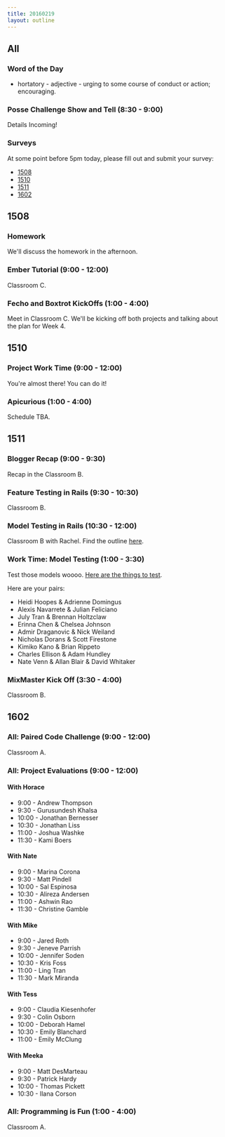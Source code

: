 ```yaml
---
title: 20160219
layout: outline
---
```


## All

### Word of the Day

* hortatory - adjective - urging to some course of conduct or action; encouraging.


### Posse Challenge Show and Tell (8:30 - 9:00)

Details Incoming!

### Surveys

At some point before 5pm today, please fill out and submit your survey:

* [1508]()
* [1510]()
* [1511](https://docs.google.com/forms/d/1DEsKWPe783mP2KE_TVoF9DRGPGWmNWc9KSW2cOFBuuI/viewform)
* [1602]()

## 1508

### Homework

We'll discuss the homework in the afternoon.

### Ember Tutorial (9:00 - 12:00)

Classroom C.

### Fecho and Boxtrot KickOffs (1:00 - 4:00)

Meet in Classroom C. We'll be kicking off both projects and talking about the plan for Week 4.

## 1510

### Project Work Time (9:00 - 12:00)

You're almost there! You can do it!

### Apicurious (1:00 - 4:00)

Schedule TBA.

## 1511

### Blogger Recap (9:00 - 9:30)

Recap in the Classroom B.

### Feature Testing in Rails (9:30 - 10:30)

Classroom B.

### Model Testing in Rails (10:30 - 12:00)

Classroom B with Rachel. Find the outline [here](https://github.com/turingschool/lesson_plans/blob/master/ruby_02-web_applications_with_ruby/model_testing_in_rails.markdown). 

### Work Time: Model Testing (1:00 - 3:30)

Test those models woooo. [Here are the things to test](https://github.com/turingschool/challenges/blob/master/model_testing_rails.markdown). 

Here are your pairs:

* Heidi Hoopes & Adrienne Domingus
* Alexis Navarrete & Julian Feliciano
* July Tran & Brennan Holtzclaw
* Erinna Chen & Chelsea Johnson
* Admir Draganovic & Nick Weiland
* Nicholas Dorans & Scott Firestone
* Kimiko Kano & Brian Rippeto
* Charles Ellison & Adam Hundley
* Nate Venn & Allan Blair & David Whitaker

### MixMaster Kick Off (3:30 - 4:00)

Classroom B.


## 1602

### All: Paired Code Challenge (9:00 - 12:00)

Classroom A.

### All: Project Evaluations (9:00 - 12:00)

#### With Horace
* 9:00 - Andrew Thompson
* 9:30 - Gurusundesh Khalsa
* 10:00 - Jonathan Bernesser
* 10:30 - Jonathan Liss
* 11:00 - Joshua Washke
* 11:30 - Kami Boers

#### With Nate
* 9:00 - Marina Corona
* 9:30 - Matt Pindell
* 10:00 - Sal Espinosa
* 10:30 - Alireza Andersen
* 11:00 - Ashwin Rao
* 11:30 - Christine Gamble

#### With Mike
* 9:00 - Jared Roth
* 9:30 - Jeneve Parrish
* 10:00 - Jennifer Soden
* 10:30 - Kris Foss
* 11:00 - Ling Tran
* 11:30 - Mark Miranda

#### With Tess
* 9:00 - Claudia Kiesenhofer
* 9:30 - Colin Osborn
* 10:00 - Deborah Hamel
* 10:30 - Emily Blanchard
* 11:00 - Emily McClung

#### With Meeka
* 9:00 - Matt DesMarteau
* 9:30 - Patrick Hardy
* 10:00 - Thomas Pickett
* 10:30 - Ilana Corson

### All: Programming is Fun (1:00 - 4:00)

Classroom A.
